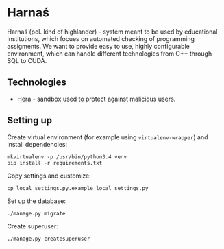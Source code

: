 # Harnaś

Harnaś (pol. kind of highlander) - system meant to be used by educational institutions, which focues on automated checking of programming assigments. We want to provide easy to use, highly configurable environment, which can handle different technologies from C++ through SQL to CUDA.

## Technologies

- [Hera](https://github.com/zielmicha/hera) - sandbox used to protect against malicious users.

## Setting up

Create virtual environment (for example using `virtualenv-wrapper`) and install dependencies:

```
mkvirtualenv -p /usr/bin/python3.4 venv
pip install -r requirements.txt
```

Copy settings and customize:

```
cp local_settings.py.example local_settings.py
```


Set up the database:

```
./manage.py migrate
```

Create superuser:

```
./manage.py createsuperuser
```
